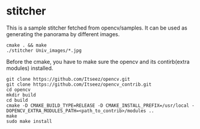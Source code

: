 # stitcher

This is a sample stitcher fetched from opencv/samples.
It can be used as generating the panorama by different images.

```{r, engine='bash', count_lines}
cmake . && make
./stitcher Univ_images/*.jpg
```

Before the cmake, you have to make sure the opencv and its contirb(extra modules) installed.

```{r, engine='bash', count_lines}
git clone https://github.com/Itseez/opencv.git
git clone https://github.com/Itseez/opencv_contrib.git
cd opencv
mkdir build
cd build
cmake -D CMAKE_BUILD_TYPE=RELEASE -D CMAKE_INSTALL_PREFIX=/usr/local -DOPENCV_EXTRA_MODULES_PATH=<path_to_contrib>/modules ..
make
sudo make install
```


